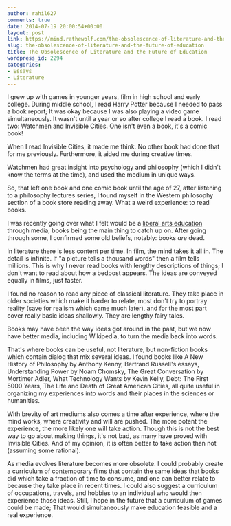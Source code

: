 ```yaml
---
author: rahil627
comments: true
date: 2014-07-19 20:00:54+00:00
layout: post
link: https://mind.rathewolf.com/the-obsolescence-of-literature-and-the-future-of-education/
slug: the-obsolescence-of-literature-and-the-future-of-education
title: The Obsolescence of Literature and the Future of Education
wordpress_id: 2294
categories:
- Essays
- Literature
---
```


I grew up with games in younger years, film in high school and early college. During middle school, I read Harry Potter because I needed to pass a book report; It was okay because I was also playing a video game simultaneously. It wasn't until a year or so after college I read a book. I read two: Watchmen and Invisible Cities. One isn't even a book, it's a comic book! 

When I read Invisible Cities, it made me think. No other book had done that for me previously. Furthermore, it aided me during creative times.

Watchmen had great insight into psychology and philosophy (which I didn't know the terms at the time), and used the medium in unique ways.

So, that left one book and one comic book until the age of 27, after listening to a philosophy lectures series, I found myself in the Western philosophy section of a book store reading away. What a weird experience: to read books.

I was recently going over what I felt would be a [liberal arts education](https://mind.rathewolf.com/a-liberal-arts-self-study-curriculum) through media, books being the main thing to catch up on. After going through some, I confirmed some old beliefs, notably: books _are_ dead.

In literature there is less content per time. In film, the mind takes it all in. The detail is infinite. If "a picture tells a thousand words" then a film tells millions. This is why I never read books with lengthy descriptions of things; I don't want to read about how a bedpost appears. The ideas are conveyed equally in films, just faster.

I found no reason to read any piece of classical literature. They take place in older societies which make it harder to relate, most don't try to portray reality (save for realism which came much later), and for the most part cover really basic ideas shallowly. They are lengthy fairy tales.

Books may have been the way ideas got around in the past, but we now have better media, including Wikipedia, to turn the media back into words.

That's where books can be useful, not literature, but non-fiction books which contain dialog that mix several ideas. I found books like A New History of Philosophy by Anthony Kenny, Bertrand Russell's essays, Understanding Power by Noam Chomsky, The Great Conversation by Mortimer Adler, What Technology Wants by Kevin Kelly, Debt: The First 5000 Years, The Life and Death of Great American Cities, all quite useful in organizing my experiences into words and their places in the sciences or humanities.

With brevity of art mediums also comes a time after experience, where the mind works, where creativity and will are pushed. The more potent the experience, the more likely one will take action. Though this is not the best way to go about making things, it's not bad, as many have proved with Invisible Cities. And of my opinion, it is often better to take action than not (assuming some rational).

As media evolves literature becomes more obsolete. I could probably create a curriculum of contemporary films that contain the same ideas that books did which take a fraction of time to consume, and one can better relate to because they take place in recent times. I could also suggest a curriculum of occupations, travels, and hobbies to an individual who would then experience those ideas. Still, I hope in the future that a curriculum of games could be made; That would simultaneously make education feasible and a real experience.
